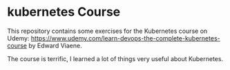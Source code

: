 # kubernetes Course

This repository contains some exercises for the Kubernetes course on Udemy: https://www.udemy.com/learn-devops-the-complete-kubernetes-course by Edward Viaene.

The course is terrific, I learned a lot of things very useful about Kubernetes.
